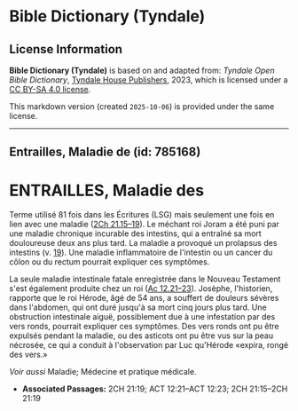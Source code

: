 # Bible Dictionary (Tyndale)

## License Information

**Bible Dictionary (Tyndale)** is based on and adapted from: _Tyndale Open Bible Dictionary_, [Tyndale House Publishers](https://tyndaleopenresources.com/), 2023, which is licensed under a [CC BY-SA 4.0 license](https://creativecommons.org/licenses/by-sa/4.0/legalcode.en).

This markdown version (created `2025-10-06`) is provided under the same license.



--------------------------------

## Entrailles, Maladie de (id: 785168)

ENTRAILLES, Maladie des
=======================

Terme utilisé 81 fois dans les Écritures (LSG) mais seulement une fois en lien avec une maladie ([2Ch 21\.15–19](https://ref.ly/2Chr21:15-2Chr21:19)). Le méchant roi Joram a été puni par une maladie chronique incurable des intestins, qui a entraîné sa mort douloureuse deux ans plus tard. La maladie a provoqué un prolapsus des intestins (v. [19](https://ref.ly/2Chr21:19)). Une maladie inflammatoire de l'intestin ou un cancer du côlon ou du rectum pourrait expliquer ces symptômes.

La seule maladie intestinale fatale enregistrée dans le Nouveau Testament s'est également produite chez un roi ([Ac 12\.21–23](https://ref.ly/Acts12:21-Acts12:23)). Josèphe, l'historien, rapporte que le roi Hérode, âgé de 54 ans, a souffert de douleurs sévères dans l'abdomen, qui ont duré jusqu'à sa mort cinq jours plus tard. Une obstruction intestinale aiguë, possiblement due à une infestation par des vers ronds, pourrait expliquer ces symptômes. Des vers ronds ont pu être expulsés pendant la maladie, ou des asticots ont pu être vus sur la peau nécrosée, ce qui a conduit à l'observation par Luc qu'Hérode «expira, rongé des vers.»

*Voir aussi* Maladie; Médecine et pratique médicale.

* **Associated Passages:** 2CH 21:19; ACT 12:21–ACT 12:23; 2CH 21:15–2CH 21:19


